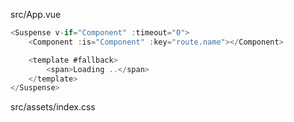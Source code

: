 

src/App.vue

```js
<Suspense v-if="Component" :timeout="0">
    <Component :is="Component" :key="route.name"></Component>

    <template #fallback>
        <span>Loading ..</span>
    </template>
</Suspense>
```

src/assets/index.css